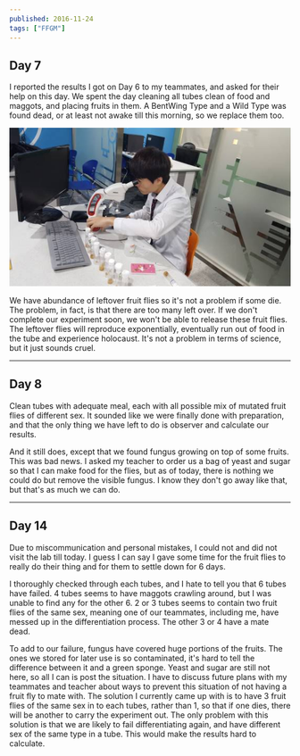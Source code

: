 ```yaml
---
published: 2016-11-24
tags: ["FFGM"]
---
```


## Day 7

I reported the results I got on Day 6 to my teammates, and asked for their help on this day. We spent the day cleaning all tubes clean of food and maggots, and placing fruits in them. A BentWing Type and a Wild Type was found dead, or at least not awake till this morning, so we replace them too.

![image](../../../assets/blogs/bio-research.jpg)

We have abundance of leftover fruit flies so it's not a problem if some die. The problem, in fact, is that there are too many left over. If we don't complete our experiment soon, we won't be able to release these fruit flies. The leftover flies will reproduce exponentially, eventually run out of food in the tube and experience holocaust. It's not a problem in terms of science, but it just sounds cruel.

---

## Day 8

Clean tubes with adequate meal, each with all possible mix of mutated fruit flies of different sex. It sounded like we were finally done with preparation, and that the only thing we have left to do is observer and calculate our results.

And it still does, except that we found fungus growing on top of some fruits. This was bad news. I asked my teacher to order us a bag of yeast and sugar so that I can make food for the flies, but as of today, there is nothing we could do but remove the visible fungus. I know they don't go away like that, but that's as much we can do.

---

## Day 14

Due to miscommunication and personal mistakes, I could not and did not visit the lab till today. I guess I can say I gave some time for the fruit flies to really do their thing and for them to settle down for 6 days.

I thoroughly checked through each tubes, and I hate to tell you that 6 tubes have failed. 4 tubes seems to have maggots crawling around, but I was unable to find any for the other 6. 2 or 3 tubes seems to contain two fruit flies of the same sex, meaning one of our teammates, including me, have messed up in the differentiation process. The other 3 or 4 have a mate dead.

To add to our failure, fungus have covered huge portions of the fruits. The ones we stored for later use is so contaminated, it's hard to tell the difference between it and a green sponge. Yeast and sugar are still not here, so all I can is post the situation. I have to discuss future plans with my teammates and teacher about ways to prevent this situation of not having a fruit fly to mate with. The solution I currently came up with is to have 3 fruit flies of the same sex in to each tubes, rather than 1, so that if one dies, there will be another to carry the experiment out. The only problem with this solution is that we are likely to fail differentiating again, and have different sex of the same type in a tube. This would make the results hard to calculate.
